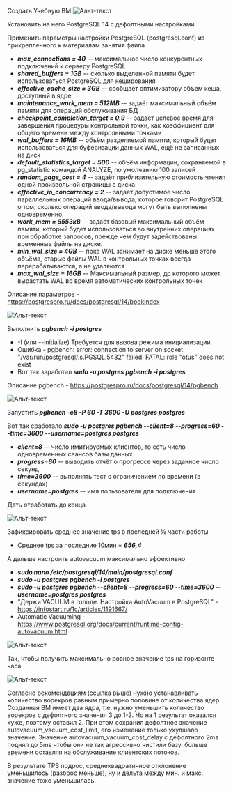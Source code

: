 Создать Учебную ВМ
![Альт-текст](https://i.ibb.co/2jv62Q9/Home-Work5-1.png)

Установить на него PostgreSQL 14 с дефолтными настройками

Применить параметры настройки PostgreSQL (postgresql.conf) из прикрепленного к материалам занятия файла

* **_max_connections = 40_** -- максимальное число конкурентных подключений к серверу PostgreSQL
* **_shared_buffers = 1GB_** -- сколько выделенной памяти будет использоваться PostgreSQL для кеширования
* **_effective_cache_size = 3GB_** -- сообщает оптимизатору объем кеша, доступный в ядре
* **_maintenance_work_mem = 512MB_** -- задаёт максимальный объём памяти для операций обслуживания БД
* **_checkpoint_completion_target = 0.9_** -- задаёт целевое время для завершения процедуры контрольной точки, как коэффициент для общего времени между контрольными точками
* **_wal_buffers = 16MB_** -- объём разделяемой памяти, который будет использоваться для буферизации данных WAL, ещё не записанных на диск
* **_default_statistics_target = 500_** -- объём информации, сохраняемой в pg_statistic командой ANALYZE, по умолчанию 100 записей
* **_random_page_cost = 4_** -- задаёт приблизительную стоимость чтения одной произвольной страницы с диска
* **_effective_io_concurrency = 2_** -- задаёт допустимое число параллельных операций ввода/вывода, которое говорит PostgreSQL о том, сколько операций ввода/вывода могут быть выполнены одновременно.
* **_work_mem = 6553kB_** -- задаёт базовый максимальный объём памяти, который будет использоваться во внутренних операциях при обработке запросов, прежде чем будут задействованы временные файлы на диске.
* **_min_wal_size = 4GB_** -- пока WAL занимает на диске меньше этого объёма, старые файлы WAL в контрольных точках всегда перерабатываются, а не удаляются
* **_max_wal_size = 16GB_** -- Максимальный размер, до которого может вырастать WAL во время автоматических контрольных точек

Описание параметров - https://postgrespro.ru/docs/postgresql/14/bookindex

![Альт-текст](https://i.ibb.co/fFRt4By/Home-Work5-2.png)

Выполнить **_pgbench -i postgres_**

* -I (или --initialize) Требуется для вызова режима инициализации
* Ошибка - pgbench: error: connection to server on socket "/var/run/postgresql/.s.PGSQL.5432" failed: FATAL:  role "otus" does not exist
* Вот так заработал **_sudo -u postgres pgbench -i postgres_**

Описание pgbench - https://postgrespro.ru/docs/postgresql/14/pgbench

![Альт-текст](https://i.ibb.co/1zRPvFZ/Home-Work5-3.png)

Запустить **_pgbench -c8 -P 60 -T 3600 -U postgres postgres_**

Вот так сработало **_sudo -u postgres pgbench --client=8 --progress=60 --time=3600 --username=postgres postgres_**

* **_client=8_** -- число имитируемых клиентов, то есть число одновременных сеансов базы данных
* **_progress=60_** -- выводить отчёт о прогрессе через заданное число секунд
* **_time=3600_** -- выполнять тест с ограничением по времени (в секундах)
* **_username=postgres_** -- имя пользователя для подключения

Дать отработать до конца

![Альт-текст](https://i.ibb.co/NTMrsVP/Home-Work5-4.png)

Зафиксировать среднее значение tps в последней ⅙ части работы

* Среднее tps за последние 10мин = **_656,4_**

А дальше настроить autovacuum максимально эффективно

* **_sudo nano /etc/postgresql/14/main/postgresql.conf_**
* **_sudo -u postgres pgbench -i postgres_**
* **_sudo -u postgres pgbench --client=8 --progress=60 --time=3600 --username=postgres postgres_**
* "Держи VACUUM в голоде. Настройка AutoVacuum в PostgreSQL" - https://infostart.ru/1c/articles/1191667/
* Automatic Vacuuming - https://www.postgresql.org/docs/current/runtime-config-autovacuum.html

![Альт-текст](https://i.ibb.co/jGFmqnr/Home-Work5-5.png)

Так, чтобы получить максимально ровное значение tps на горизонте часа

![Альт-текст](https://i.ibb.co/2k1bkNz/Home-Work5-6.png)

Согласно рекомендациям (ссылка выше) нужно устанавливать количество ворекров равным примерно половине от количества ядер.
Созданная ВМ имеет два ядра, т.е. нужно уменьшить количество ворекров с дефолтного значения 3 до 1-2.
Но на 1 результат оказался хуже, поэтому оставил 2.
При этом сохранил дефолтное значение autovacuum_vacuum_cost_limit, его изменение только ухудшало значение.
Значение autovacuum_vacuum_cost_delay с дефолтного 2ms поднял до 5ms чтобы они не так агрессивно чистили базу, больше времени оставляя на обслуживание клиентских потоков.

В результате TPS подрос, среднеквадратичное отклонение уменьшилось (разброс меньше), ну и дельта между мин. и макс. значение тоже уменьшилась. 